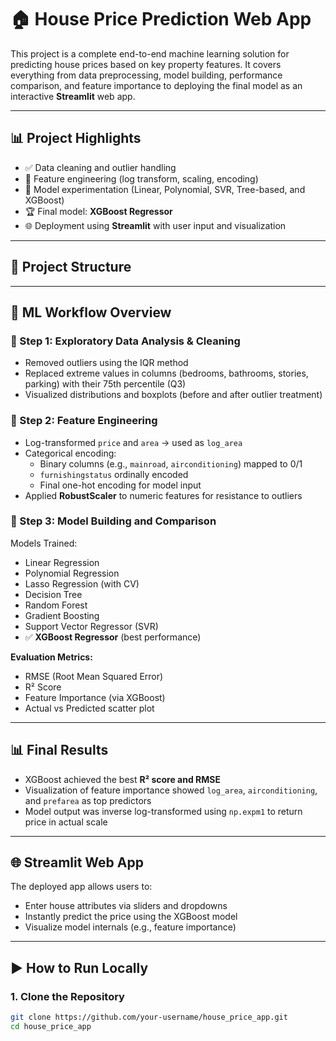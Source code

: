 # 🏠 House Price Prediction Web App

This project is a complete end-to-end machine learning solution for predicting house prices based on key property features. It covers everything from data preprocessing, model building, performance comparison, and feature importance to deploying the final model as an interactive **Streamlit** web app.

---

## 📊 Project Highlights

- ✅ Data cleaning and outlier handling
- 🧠 Feature engineering (log transform, scaling, encoding)
- 🔬 Model experimentation (Linear, Polynomial, SVR, Tree-based, and XGBoost)
- 🏆 Final model: **XGBoost Regressor**
- 🌐 Deployment using **Streamlit** with user input and visualization

---

## 📁 Project Structure


---

## 🧠 ML Workflow Overview

### 🔹 Step 1: Exploratory Data Analysis & Cleaning

- Removed outliers using the IQR method
- Replaced extreme values in columns (bedrooms, bathrooms, stories, parking) with their 75th percentile (Q3)
- Visualized distributions and boxplots (before and after outlier treatment)

### 🔹 Step 2: Feature Engineering

- Log-transformed `price` and `area` → used as `log_area`
- Categorical encoding:
  - Binary columns (e.g., `mainroad`, `airconditioning`) mapped to 0/1
  - `furnishingstatus` ordinally encoded
  - Final one-hot encoding for model input
- Applied **RobustScaler** to numeric features for resistance to outliers

### 🔹 Step 3: Model Building and Comparison

Models Trained:
- Linear Regression
- Polynomial Regression
- Lasso Regression (with CV)
- Decision Tree
- Random Forest
- Gradient Boosting
- Support Vector Regressor (SVR)
- ✅ **XGBoost Regressor** (best performance)

**Evaluation Metrics:**
- RMSE (Root Mean Squared Error)
- R² Score
- Feature Importance (via XGBoost)
- Actual vs Predicted scatter plot

---

## 📊 Final Results

- XGBoost achieved the best **R² score and RMSE**
- Visualization of feature importance showed `log_area`, `airconditioning`, and `prefarea` as top predictors
- Model output was inverse log-transformed using `np.expm1` to return price in actual scale

---

## 🌐 Streamlit Web App

The deployed app allows users to:
- Enter house attributes via sliders and dropdowns
- Instantly predict the price using the XGBoost model
- Visualize model internals (e.g., feature importance)

---

## ▶️ How to Run Locally

### 1. Clone the Repository

```bash
git clone https://github.com/your-username/house_price_app.git
cd house_price_app

